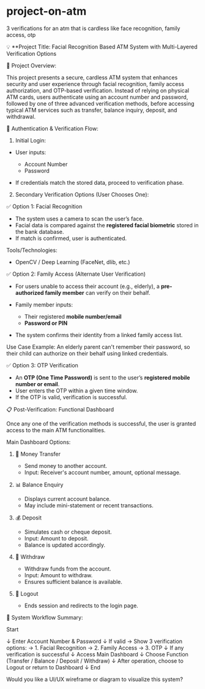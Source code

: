 # project-on-atm
3 verifications for an atm that is cardless like face recognition, family access, otp 

💡 **Project Title:
Facial Recognition Based ATM System with Multi-Layered Verification Options

📘 Project Overview:

This project presents a secure, cardless ATM system that enhances security and user experience through facial recognition, family access authorization, and OTP-based verification. Instead of relying on physical ATM cards, users authenticate using an account number and password, followed by one of three advanced verification methods, before accessing typical ATM services such as transfer, balance inquiry, deposit, and withdrawal.

 🔐 Authentication & Verification Flow:

 1. Initial Login:

* User inputs:

  * Account Number
  * Password
* If credentials match the stored data, proceed to verification phase.

2. Secondary Verification Options (User Chooses One):

✅ Option 1: Facial Recognition

* The system uses a camera to scan the user’s face.
* Facial data is compared against the **registered facial biometric** stored in the bank database.
* If match is confirmed, user is authenticated.

Tools/Technologies:

* OpenCV /  Deep Learning (FaceNet, dlib, etc.)



 ✅ Option 2: Family Access (Alternate User Verification)

* For users unable to access their account (e.g., elderly), a **pre-authorized family member** can verify on their behalf.
* Family member inputs:

  * Their registered **mobile number/email**
  * **Password or PIN**
* The system confirms their identity from a linked family access list.

Use Case Example:
An elderly parent can't remember their password, so their child can authorize on their behalf using linked credentials.



✅ Option 3: OTP Verification

* An **OTP (One Time Password)** is sent to the user’s **registered mobile number or email**.
* User enters the OTP within a given time window.
* If the OTP is valid, verification is successful.


 📋 Post-Verification: Functional Dashboard

Once any one of the verification methods is successful, the user is granted access to the main ATM functionalities.

 Main Dashboard Options:

1. 🔁 Money Transfer

   * Send money to another account.
   * Input: Receiver's account number, amount, optional message.

2. 📊 Balance Enquiry

   * Displays current account balance.
   * May include mini-statement or recent transactions.

3. 💰 Deposit

   * Simulates cash or cheque deposit.
   * Input: Amount to deposit.
   * Balance is updated accordingly.

4. 🏧 Withdraw

   * Withdraw funds from the account.
   * Input: Amount to withdraw.
   * Ensures sufficient balance is available.

5. 🚪 Logout

   * Ends session and redirects to the login page.


 🔄 System Workflow Summary:


Start

  ↓
Enter Account Number & Password
  ↓
If valid → Show 3 verification options:
  → 1. Facial Recognition
  → 2. Family Access
  → 3. OTP
  ↓
If any verification is successful
  ↓
Access Main Dashboard
  ↓
Choose Function (Transfer / Balance / Deposit / Withdraw)
  ↓
After operation, choose to Logout or return to Dashboard
  ↓
End

Would you like a UI/UX wireframe or diagram to visualize this system?

